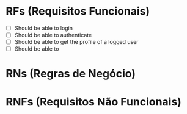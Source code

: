 # RFs (Requisitos Funcionais)

- [ ] Should be able to login
- [ ] Should be able to authenticate
- [ ] Should be able to get the profile of a logged user
- [ ] Should be able to

# RNs (Regras de Negócio)

# RNFs (Requisitos Não Funcionais)